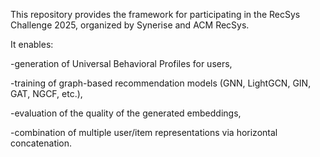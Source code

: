 This repository provides the framework for participating in the RecSys Challenge 2025, organized by Synerise and ACM RecSys.

It enables:

-generation of Universal Behavioral Profiles for users,

-training of graph-based recommendation models (GNN, LightGCN, GIN, GAT, NGCF, etc.),

-evaluation of the quality of the generated embeddings,

-combination of multiple user/item representations via horizontal concatenation.

